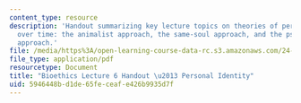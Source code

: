 ```yaml
---
content_type: resource
description: 'Handout summarizing key lecture topics on theories of personal identity
  over time: the animalist approach, the same-soul approach, and the psychological
  approach.'
file: /media/https%3A/open-learning-course-data-rc.s3.amazonaws.com/24-06j-bioethics-spring-2009/5946448bd1de65feceafe426b9935d7f_MIT24_06Js09_handout07.pdf
file_type: application/pdf
resourcetype: Document
title: "Bioethics Lecture 6 Handout \u2013 Personal Identity"
uid: 5946448b-d1de-65fe-ceaf-e426b9935d7f
---
```


